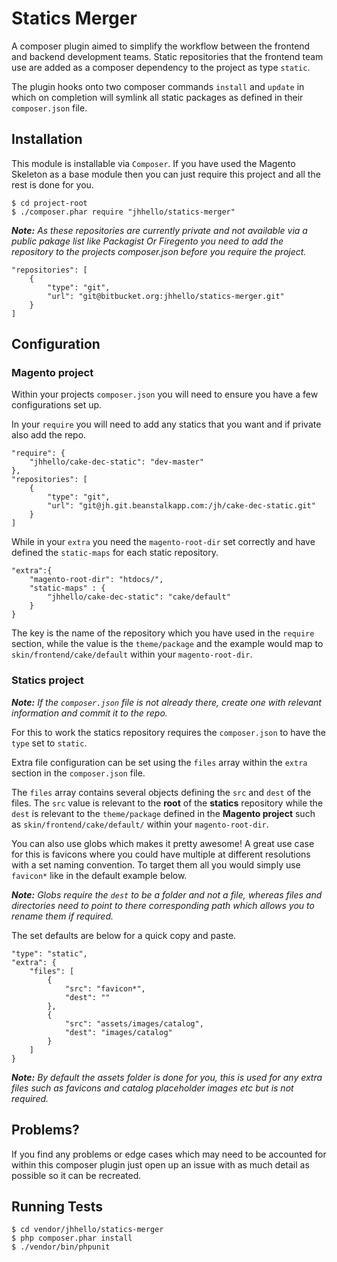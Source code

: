 # Statics Merger

A composer plugin aimed to simplify the workflow between the frontend and backend development teams. Static repositories that the frontend team use are added as a composer dependency to the project as type ```static```. 

The plugin hooks onto two composer commands ```install``` and ```update``` in which on completion will symlink all static packages as defined in their ```composer.json``` file.

## Installation

This module is installable via ```Composer```. If you have used the Magento Skeleton as a base module then you can just require this project and all the rest is done for you.

```
$ cd project-root
$ ./composer.phar require "jhhello/statics-merger" 
```

*__Note:__ As these repositories are currently private and not available via a public pakage list like Packagist Or Firegento you need to add the repository to the projects composer.json before you require the project.*

```
"repositories": [
    {
        "type": "git",
        "url": "git@bitbucket.org:jhhello/statics-merger.git"
    }
]
```

## Configuration

### Magento project

Within your projects ```composer.json``` you will need to ensure you have a few configurations set up. 

In your ```require``` you will need to add any statics that you want and if private also add the repo. 

```
"require": {
    "jhhello/cake-dec-static": "dev-master"
},
"repositories": [
    {
        "type": "git",
		"url": "git@jh.git.beanstalkapp.com:/jh/cake-dec-static.git"
    }
]
```

While in your ```extra``` you need the ```magento-root-dir``` set correctly and have defined the ```static-maps``` for each static repository.

```
"extra":{
    "magento-root-dir": "htdocs/",
    "static-maps" : {
        "jhhello/cake-dec-static": "cake/default"
    }
}
```

The key is the name of the repository which you have used in the ```require``` section, while the value is the ```theme/package``` and the example would map to ```skin/frontend/cake/default``` within your ```magento-root-dir```.

### Statics project

*__Note:__ If the ```composer.json``` file is not already there, create one with relevant information and commit it to the repo.*

For this to work the statics repository requires the ```composer.json``` to have the ```type``` set to ```static```.

Extra file configuration can be set using the ```files``` array within the ```extra``` section in the ```composer.json``` file.

The ```files``` array contains several objects defining the ```src``` and ```dest``` of the files. The ```src``` value is relevant to the __root__ of the __statics__ repository while the ```dest``` is relevant to the ```theme/package``` defined in the __Magento project__ such as ```skin/frontend/cake/default/``` within your ```magento-root-dir```.

You can also use globs which makes it pretty awesome! A great use case for this is favicons where you could have multiple at different resolutions with a set naming convention. To target them all you would simply use ```favicon*``` like in the default example below.

*__Note:__ Globs require the ```dest``` to be a folder and not a file, whereas files and directories need to point to there corresponding path which allows you to rename them if required.*

The set defaults are below for a quick copy and paste.

```
"type": "static",
"extra": {
    "files": [
        {
            "src": "favicon*",
            "dest": ""
        },
        {
            "src": "assets/images/catalog",
            "dest": "images/catalog"
        }
    ]
}
```

*__Note:__ By default the assets folder is done for you, this is used for any extra files such as favicons and catalog placeholder images etc but is not required.*

## Problems?

If you find any problems or edge cases which may need to be accounted for within this composer plugin just open up an issue with as much detail as possible so it can be recreated. 

## Running Tests

```
$ cd vendor/jhhello/statics-merger
$ php composer.phar install
$ ./vendor/bin/phpunit
```